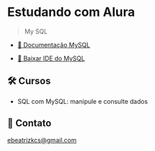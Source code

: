 # Estudando com Alura

> My SQL

- [🔗 Documentação MySQL](https://docs.oracle.com/en-us/iaas/mysql-database/doc/getting-started.html)

- [🔗 Baixar IDE do MySQL](http://www.mysql.com/downloads)

## 🛠 Cursos

- SQL com MySQL: manipule e consulte dados

## 💙 Contato

ebeatrizkcs@gmail.com
